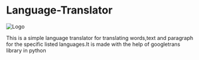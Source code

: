 # Language-Translator
![Logo](https://80907-519125-raikfcquaxqncofqfm.stackpathdns.com/wp-content/uploads/2019/09/machine-translation-google.jpg)

This is a simple language translator for translating words,text and paragraph for the specific listed languages.It is made with the help of googletrans library in python
